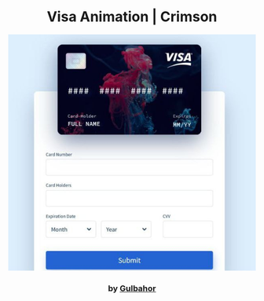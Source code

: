 <div align="center">

# Visa Animation | Crimson

<img src="admin/base.jpg">

### by <a href="https://github.com/guli2103"> Gulbahor </a>

</div>
